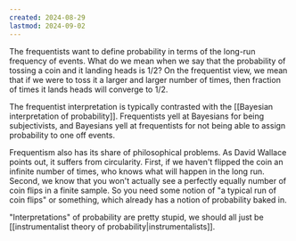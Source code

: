 ```yaml
---
created: 2024-08-29
lastmod: 2024-09-02
---
```

The frequentists want to define probability in terms of the long-run frequency of events. What do we mean when we say that the probability of tossing a coin and it landing heads is 1/2? On the frequentist view, we mean that if we were to toss it a larger and larger number of times, then fraction of times it lands heads will converge to 1/2. 

The frequentist interpretation is typically contrasted with the [[Bayesian interpretation of probability]]. Frequentists yell at Bayesians for being subjectivists, and Bayesians yell at frequentists for not being able to assign probability to one off events. 

Frequentism also has its share of philosophical problems. As David Wallace points out, it suffers from circularity. First, if we haven't flipped the coin an infinite number of times, who knows what will happen in the long run. Second, we know that you won't actually see a perfectly equally number of coin flips in a finite sample. So you need some notion of "a typical run of coin flips" or something, which already has a notion of probability baked in. 

"Interpretations" of probability are pretty stupid, we should all just be [[instrumentalist theory of probability|instrumentalists]]. 